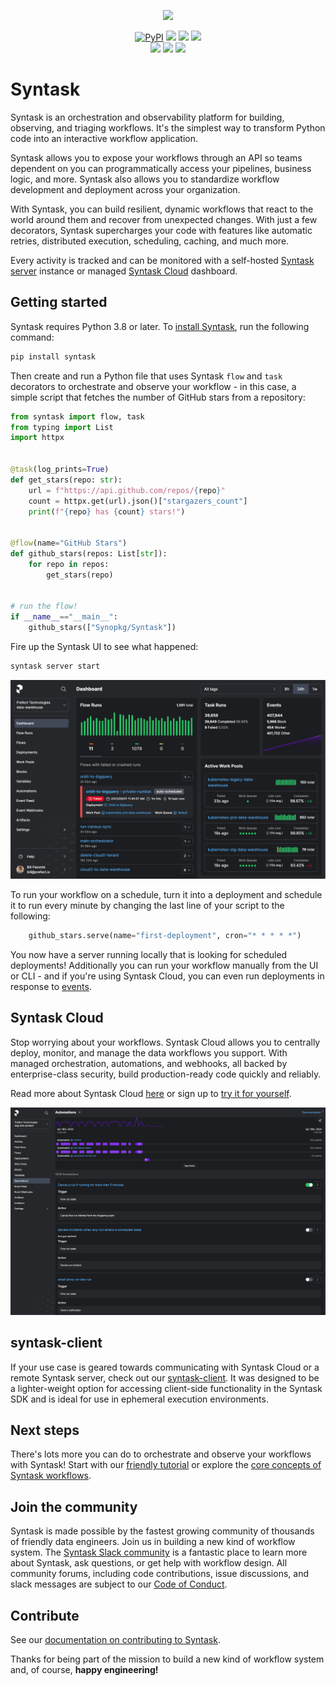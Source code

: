 <p align="center"><img src="https://github.com/Synopkg/syntask/assets/3407835/c654cbc6-63e8-4ada-a92a-efd2f8f24b85" width=1000></p>

<p align="center">
    <a href="https://pypi.python.org/pypi/syntask/" alt="PyPI version">
        <img alt="PyPI" src="https://img.shields.io/pypi/v/syntask?color=0052FF&labelColor=090422"></a>
    <a href="https://github.com/syntaskhq/syntask/" alt="Stars">
        <img src="https://img.shields.io/github/stars/syntaskhq/syntask?color=0052FF&labelColor=090422" /></a>
    <a href="https://pepy.tech/badge/syntask/" alt="Downloads">
        <img src="https://img.shields.io/pypi/dm/syntask?color=0052FF&labelColor=090422" /></a>
    <a href="https://github.com/syntaskhq/syntask/pulse" alt="Activity">
        <img src="https://img.shields.io/github/commit-activity/m/syntaskhq/syntask?color=0052FF&labelColor=090422" /></a>
    <br>
    <a href="https://syntask.io/slack" alt="Slack">
        <img src="https://img.shields.io/badge/slack-join_community-red.svg?color=0052FF&labelColor=090422&logo=slack" /></a>
    <a href="https://discourse.syntask.io/" alt="Discourse">
        <img src="https://img.shields.io/badge/discourse-browse_forum-red.svg?color=0052FF&labelColor=090422&logo=discourse" /></a>
    <a href="https://www.youtube.com/c/SyntaskIO/" alt="YouTube">
        <img src="https://img.shields.io/badge/youtube-watch_videos-red.svg?color=0052FF&labelColor=090422&logo=youtube" /></a>
</p>

# Syntask

Syntask is an orchestration and observability platform for building, observing, and triaging workflows. 
It's the simplest way to transform Python code into an interactive workflow application.

Syntask allows you to expose your workflows through an API so teams dependent on you can programmatically access your pipelines, business logic, and more.
Syntask also allows you to standardize workflow development and deployment across your organization.

With Syntask, you can build resilient, dynamic workflows that react to the world around them and recover from unexpected changes.
With just a few decorators, Syntask supercharges your code with features like automatic retries, distributed execution, scheduling, caching, and much more.

Every activity is tracked and can be monitored with a self-hosted [Syntask server](https://docs.syntask.io/latest/guides/host/) instance or managed [Syntask Cloud](https://www.syntask.io/cloud-vs-oss?utm_source=oss&utm_medium=oss&utm_campaign=oss_gh_repo&utm_term=none&utm_content=none) dashboard.

## Getting started

Syntask requires Python 3.8 or later. To [install Syntask](https://docs.syntask.io/getting-started/installation/), run the following command:

```bash
pip install syntask
```

Then create and run a Python file that uses Syntask `flow` and `task` decorators to orchestrate and observe your workflow - in this case, a simple script that fetches the number of GitHub stars from a repository:

```python
from syntask import flow, task
from typing import List
import httpx


@task(log_prints=True)
def get_stars(repo: str):
    url = f"https://api.github.com/repos/{repo}"
    count = httpx.get(url).json()["stargazers_count"]
    print(f"{repo} has {count} stars!")


@flow(name="GitHub Stars")
def github_stars(repos: List[str]):
    for repo in repos:
        get_stars(repo)


# run the flow!
if __name__=="__main__":
    github_stars(["Synopkg/Syntask"])
```

Fire up the Syntask UI to see what happened:

```bash
syntask server start
```

![Syntask UI dashboard](/docs/img/ui/cloud-dashboard.png)

To run your workflow on a schedule, turn it into a deployment and schedule it to run every minute by changing the last line of your script to the following:

```python
    github_stars.serve(name="first-deployment", cron="* * * * *")
```

You now have a server running locally that is looking for scheduled deployments!
Additionally you can run your workflow manually from the UI or CLI - and if you're using Syntask Cloud, you can even run deployments in response to [events](https://docs.syntask.io/latest/concepts/automations/).

## Syntask Cloud

Stop worrying about your workflows.
Syntask Cloud allows you to centrally deploy, monitor, and manage the data workflows you support. With managed orchestration, automations, and webhooks, all backed by enterprise-class security, build production-ready code quickly and reliably.

Read more about Syntask Cloud [here](https://www.syntask.io/cloud-vs-oss?utm_source=oss&utm_medium=oss&utm_campaign=oss_gh_repo&utm_term=none&utm_content=none) or sign up to [try it for yourself](https://app.syntask.cloud?utm_source=oss&utm_medium=oss&utm_campaign=oss_gh_repo&utm_term=none&utm_content=none).

![Syntask Automations](/docs/img/ui/automations.png)

## syntask-client

If your use case is geared towards communicating with Syntask Cloud or a remote Syntask server, check out our 
[syntask-client](https://pypi.org/project/syntask-client/). It was designed to be a lighter-weight option for accessing 
client-side functionality in the Syntask SDK and is ideal for use in ephemeral execution environments.

## Next steps

There's lots more you can do to orchestrate and observe your workflows with Syntask!
Start with our [friendly tutorial](https://docs.syntask.io/tutorials) or explore the [core concepts of Syntask workflows](https://docs.syntask.io/concepts/).

## Join the community

Syntask is made possible by the fastest growing community of thousands of friendly data engineers. Join us in building a new kind of workflow system. The [Syntask Slack community](https://syntask.io/slack) is a fantastic place to learn more about Syntask, ask questions, or get help with workflow design. All community forums, including code contributions, issue discussions, and slack messages are subject to our [Code of Conduct](https://discourse.syntask.io/faq).

## Contribute

See our [documentation on contributing to Syntask](https://docs.syntask.io/contributing/overview/).

Thanks for being part of the mission to build a new kind of workflow system and, of course, **happy engineering!**
